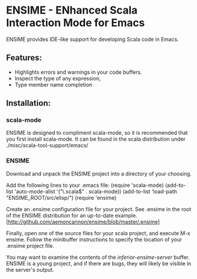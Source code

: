# ENSIME - ENhanced Scala Interaction Mode for Emacs

ENSIME provides IDE-like support for developing Scala code in Emacs.

## Features: 

- Highlights errors and warnings in your code buffers.
- Inspect the type of any expression, 
- Type member name completion


## Installation:

### scala-mode
ENSIME is designed to compliment scala-mode, so it is recommended that you 
first install scala-mode. It can be found in the scala distribution under 
./misc/scala-tool-support/emacs/

### ENSIME
Download and unpack the ENSIME project into a directory of your choosing. 

Add the following lines to your .emacs file:
    (require 'scala-mode)
    (add-to-list 'auto-mode-alist '("\\.scala$" . scala-mode))
    (add-to-list 'load-path "ENSIME_ROOT/src/elisp/")
    (require 'ensime)

Create an .ensime configuration file for your project. See .ensime in the root 
of the ENSIME distribution for an up-to-date example.
[http://github.com/aemoncannon/ensime/blob/master/.ensime]

Finally, open one of the source files for your scala project, and execute M-x ensime.
Follow the minibuffer instructions to specify the location of your .ensime project 
file.

You may want to examine the contents of the *inferior-ensime-server* buffer. ENSIME is
a young project, and if there are bugs, they will likely be visible in the
server's output.


  






